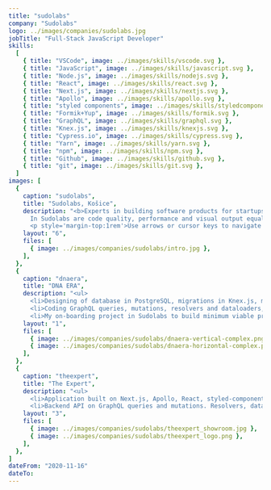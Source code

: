 ```yaml
---
title: "sudolabs"
company: "Sudolabs"
logo: ../images/companies/sudolabs.jpg
jobTitle: "Full-Stack JavaScript Developer"
skills:
  [
    { title: "VSCode", image: ../images/skills/vscode.svg },
    { title: "JavaScript", image: ../images/skills/javascript.svg },
    { title: "Node.js", image: ../images/skills/nodejs.svg },
    { title: "React", image: ../images/skills/react.svg },
    { title: "Next.js", image: ../images/skills/nextjs.svg },
    { title: "Apollo", image: ../images/skills/apollo.svg },
    { title: "styled components", image: ../images/skills/styledcomponents.svg },
    { title: "Formik+Yup", image: ../images/skills/formik.svg },
    { title: "GraphQL", image: ../images/skills/graphql.svg },
    { title: "Knex.js", image: ../images/skills/knexjs.svg },
    { title: "Cypress.io", image: ../images/skills/cypress.svg },
    { title: "Yarn", image: ../images/skills/yarn.svg },
    { title: "npm", image: ../images/skills/npm.svg },
    { title: "Github", image: ../images/skills/github.svg },
    { title: "git", image: ../images/skills/git.svg },
  ]
images: [
  {
    caption: "sudolabs",
    title: "Sudolabs, Košice",
    description: "<b>Experts in building software products for startups &amp; corporations.</b><br>
      In Sudolabs are code quality, performance and visual output equally important. We reviewing every line written, discussing optimizations and applying best practices so we are able to scale our products, save costs and elevate the expansion process.
      <p style='margin-top:1rem'>Use arrows or cursor keys to navigate through the participated projects...</p>",
    layout: "6",
    files: [
      { image: ../images/companies/sudolabs/intro.jpg },
    ],
  },
  {
    caption: "dnaera",
    title: "DNA ERA",
    description: "<ul>
      <li>Designing of database in PostgreSQL, migrations in Knex.js, models in Objection.js.</li>
      <li>Coding GraphQL queries, mutations, resolvers and dataloaders, developing the application built on Next.js, Apollo, React, styled-components and Formik+Yup.</li>
      <li>My on-boarding project in Sudolabs to build minimum viable product, now already introduced live with great success.</li></ul>",
    layout: "1",
    files: [
      { image: ../images/companies/sudolabs/dnaera-vertical-complex.png },
      { image: ../images/companies/sudolabs/dnaera-horizontal-complex.png },
    ],
  },
  {
    caption: "theexpert",
    title: "The Expert",
    description: "<ul>
      <li>Application built on Next.js, Apollo, React, styled-components and Formik+Yup.</li>
      <li>Backend API on GraphQL queries and mutations. Resolvers, dataloaders and providers in Objection.js to PostgreSQL database, migrations in Knex.js.</li></ul>",
    layout: "3",
    files: [
      { image: ../images/companies/sudolabs/theexpert_showroom.jpg },
      { image: ../images/companies/sudolabs/theexpert_logo.png },
    ],
  },
]
dateFrom: "2020-11-16"
dateTo:
---
```

